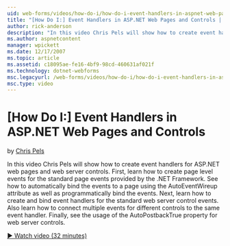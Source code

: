 ```yaml
---
uid: web-forms/videos/how-do-i/how-do-i-event-handlers-in-aspnet-web-pages-and-controls
title: "[How Do I:] Event Handlers in ASP.NET Web Pages and Controls | Microsoft Docs"
author: rick-anderson
description: "In this video Chris Pels will show how to create event handlers for ASP.NET web pages and web server controls. First, learn how to create page level events f..."
ms.author: aspnetcontent
manager: wpickett
ms.date: 12/17/2007
ms.topic: article
ms.assetid: c18095ae-fe16-4bf9-98cd-460631af021f
ms.technology: dotnet-webforms
msc.legacyurl: /web-forms/videos/how-do-i/how-do-i-event-handlers-in-aspnet-web-pages-and-controls
msc.type: video
---
```

[How Do I:] Event Handlers in ASP.NET Web Pages and Controls
====================
by [Chris Pels](https://twitter.com/chrispels)

In this video Chris Pels will show how to create event handlers for ASP.NET web pages and web server controls. First, learn how to create page level events for the standard page events provided by the .NET Framework. See how to automatically bind the events to a page using the AutoEventWireup attribute as well as programmatically bind the events. Next, learn how to create and bind event handlers for the standard web server control events. Also learn how to connect multiple events for different controls to the same event handler. Finally, see the usage of the AutoPostbackTrue property for web server controls.

[&#9654; Watch video (32 minutes)](https://channel9.msdn.com/Blogs/ASP-NET-Site-Videos/how-do-i-event-handlers-in-aspnet-web-pages-and-controls)
